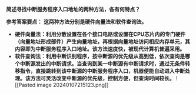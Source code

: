 **简述寻找中断服务程序入口地址的两种方法，各有何特点？**

**参考答案要点：**
**这两种方法分别是硬件向量法和软件查询法。**
- **硬件向量法：利用分散设置在各个接口电路或设置在CPU芯片内的专门硬件（向量地址形成部件）产生向量地址，再根据向量地址访问相应内存单元，其内容即为中断服务程序入口地址。该方法速度快，被现代计算机普遍采用。**
- **软件查询法：利用中断识别程序，按中断源的优先级从高到低，依次查询是哪个中断源发出的中断请求。当查询到某一中断源有中断请求时，通过无条件转移指令，直接跳转到该中断源的中断服务程序入口，机器便能自动进入中断处理。该方法可灵活改变中断源的优先级，控制方便，但查询时间较长。**
![[Pasted image 20240107215123.png]]